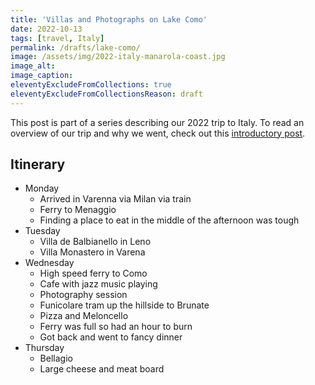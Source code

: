 ```yaml
---
title: 'Villas and Photographs on Lake Como'
date: 2022-10-13
tags: [travel, Italy]
permalink: /drafts/lake-como/
image: /assets/img/2022-italy-manarola-coast.jpg
image_alt: 
image_caption:
eleventyExcludeFromCollections: true
eleventyExcludeFromCollectionsReason: draft
---
```


<aside>
    This post is part of a series describing our 2022 trip to Italy. To read an overview of our trip and why we went, check out this <a href="/blog/2019/11/27/TODO/">introductory post</a>.
</aside>

## Itinerary

- Monday
  - Arrived in Varenna via Milan via train
  - Ferry to Menaggio
  - Finding a place to eat in the middle of the afternoon was tough
- Tuesday
  - Villa de Balbianello in Leno
  - Villa Monastero in Varena
- Wednesday
  - High speed ferry to Como
  - Cafe with jazz music playing
  - Photography session
  - Funicolare tram up the hillside to Brunate
  - Pizza and Meloncello
  - Ferry was full so had an hour to burn
  - Got back and went to fancy dinner
- Thursday
  - Bellagio
  - Large cheese and meat board
